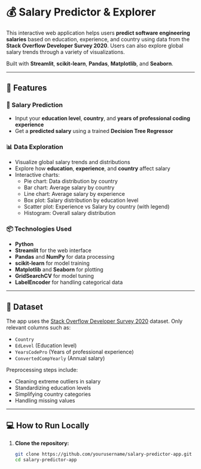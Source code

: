 # 💰 Salary Predictor & Explorer

This interactive web application helps users **predict software engineering salaries** based on education, experience, and country using data from the **Stack Overflow Developer Survey 2020**. Users can also explore global salary trends through a variety of visualizations.

Built with **Streamlit**, **scikit-learn**, **Pandas**, **Matplotlib**, and **Seaborn**.

---

## 🚀 Features

### 🔮 Salary Prediction
- Input your **education level**, **country**, and **years of professional coding experience**
- Get a **predicted salary** using a trained **Decision Tree Regressor**

### 📊 Data Exploration
- Visualize global salary trends and distributions
- Explore how **education**, **experience**, and **country** affect salary
- Interactive charts:
  - Pie chart: Data distribution by country
  - Bar chart: Average salary by country
  - Line chart: Average salary by experience
  - Box plot: Salary distribution by education level
  - Scatter plot: Experience vs Salary by country (with legend)
  - Histogram: Overall salary distribution

### 📦 Technologies Used
- **Python**
- **Streamlit** for the web interface
- **Pandas** and **NumPy** for data processing
- **scikit-learn** for model training
- **Matplotlib** and **Seaborn** for plotting
- **GridSearchCV** for model tuning
- **LabelEncoder** for handling categorical data

---

## 📁 Dataset

The app uses the [Stack Overflow Developer Survey 2020](https://insights.stackoverflow.com/survey/2020) dataset. Only relevant columns such as:
- `Country`
- `EdLevel` (Education level)
- `YearsCodePro` (Years of professional experience)
- `ConvertedCompYearly` (Annual salary)

Preprocessing steps include:
- Cleaning extreme outliers in salary
- Standardizing education levels
- Simplifying country categories
- Handling missing values

---

## 💻 How to Run Locally

1. **Clone the repository:**
   ```bash
   git clone https://github.com/yourusername/salary-predictor-app.git
   cd salary-predictor-app
